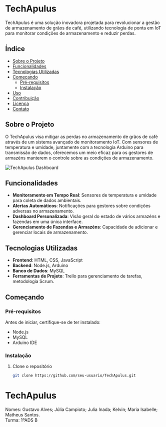 # TechApulus

TechApulus é uma solução inovadora projetada para revolucionar a gestão de armazenamento de grãos de café, utilizando tecnologia de ponta em IoT para monitorar condições de armazenamento e reduzir perdas.

## Índice

- [Sobre o Projeto](#sobre-o-projeto)
- [Funcionalidades](#funcionalidades)
- [Tecnologias Utilizadas](#tecnologias-utilizadas)
- [Começando](#começando)
  - [Pré-requisitos](#pré-requisitos)
  - [Instalação](#instalação)
- [Uso](#uso)
- [Contribuição](#contribuição)
- [Licença](#licença)
- [Contato](#contato)

## Sobre o Projeto

O TechApulus visa mitigar as perdas no armazenamento de grãos de café através de um sistema avançado de monitoramento IoT. Com sensores de temperatura e umidade, juntamente com a tecnologia Arduino para transmissão de dados, oferecemos um meio eficaz para os gestores de armazéns manterem o controle sobre as condições de armazenamento.

![TechApulus Dashboard](url_para_uma_imagem_da_dashboard)

## Funcionalidades

- **Monitoramento em Tempo Real**: Sensores de temperatura e umidade para coleta de dados ambientais.
- **Alertas Automáticos**: Notificações para gestores sobre condições adversas no armazenamento.
- **Dashboard Personalizada**: Visão geral do estado de vários armazéns e fazendas em uma única interface.
- **Gerenciamento de Fazendas e Armazéns**: Capacidade de adicionar e gerenciar locais de armazenamento.

## Tecnologias Utilizadas

- **Frontend**: HTML, CSS, JavaScript
- **Backend**: Node.js, Arduino
- **Banco de Dados**: MySQL
- **Ferramentas de Projeto**: Trello para gerenciamento de tarefas, metodologia Scrum.

## Começando

### Pré-requisitos

Antes de iniciar, certifique-se de ter instalado:
- Node.js
- MySQL
- Arduino IDE

### Instalação

1. Clone o repositório
   ```sh
   git clone https://github.com/seu-usuario/TechApulus.git


# TechApulus

Nomes: Gustavo Alves; Júlia Campioto; Julia Inada; Kelvin; Maria Isabelle; Matheus Santos. <br>
Turma: 1ºADS B <br>
